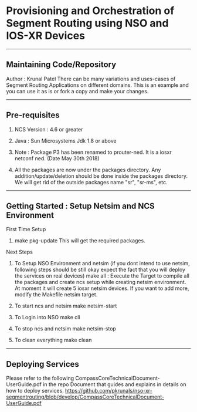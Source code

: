 # Provisioning and Orchestration of Segment Routing using NSO and IOS-XR Devices


---------------------------------------------------------
 Maintaining Code/Repository
---------------------------------------------------------
Author : Krunal Patel
There can be many variations and uses-cases of Segment Routing Applications on different domains. This is an example and you can use it as is or fork a copy and make your changes.

---------------------------------------------------------
Pre-requisites
---------------------------------------------------------

1. NCS Version : 4.6 or greater

2. Java : Sun Microsystems Jdk 1.8 or above

3. Note : Package P3 has been renamed to prouter-ned. It is a iosxr netconf ned. (Date May 30th 2018)

4. All the packages are now under the packages directory. Any addition/update/deletion should be done inside the packages directory. We will get rid of the outside packages name "sr", "sr-ms", etc.


---------------------------------------------------------
Getting Started : Setup Netsim and NCS Environment
---------------------------------------------------------

First Time Setup
 1. make pkg-update
   This will get the required packages.

Next Steps

1. To Setup NSO Environment and netsim (if you dont intend to use netsim, following steps should be still okay expect the fact that you will deploy the services on real devices)
   make all : Execute the Target to compile all the packages and create ncs setup while creating netsim environment. At moment it will create 5 iosxr netsim devices. If you want to add more, modify the Makefile netsim target.

2. To start ncs and netsim
   make netsim-start

3. To Login into NSO
   make cli

4. To stop ncs and netsim
   make netsim-stop

5. To clean everything
   make clean

-----------------------------------------------------------------
Deploying Services
-----------------------------------------------------------------
Please refer to the following CompassCoreTechnicalDocument-UserGuide.pdf in the repo  Document that guides and explains in details on how to deploy services.
https://github.com/pkrunals/nso-xr-segmentrouting/blob/develop/CompassCoreTechnicalDocument-UserGuide.pdf

